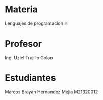 # Materia
Lenguajes de programacion 🔥

# Profesor
Ing. Uziel Trujillo Colon

# Estudiantes
Marcos Brayan Hernandez Mejia M21320012